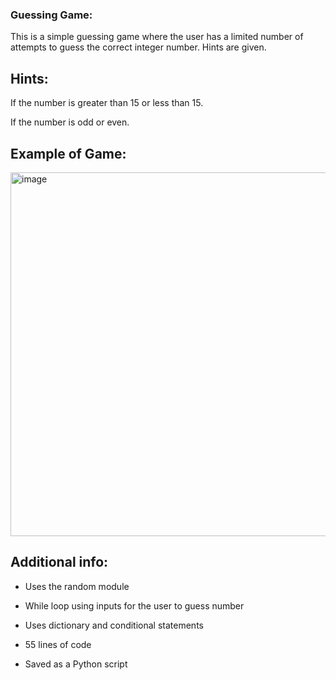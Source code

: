 ### Guessing Game:

This is a simple guessing game where the user has a limited number of attempts to guess the correct integer number. Hints are given.

## Hints:

If the number is greater than 15 or less than 15.

If the number is odd or even.


## Example of Game:

<img width="555" height="582" alt="image" src="https://github.com/user-attachments/assets/8132386c-45a3-40d3-a6c3-e8919bb0ab63" />

## Additional info:


- Uses the random module

- While loop using inputs for the user to guess number

- Uses dictionary and conditional statements

- 55 lines of code

- Saved as a Python script
